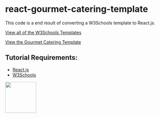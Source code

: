 # react-gourmet-catering-template

This code is a end result of converting a W3Schools template to React.js.

[View all of the W3Schools Templates](https://www.w3schools.com/w3css/w3css_templates.asp)

[View the Gourmet Catering Template](https://www.w3schools.com/w3css/tryw3css_templates_gourmet_catering.htm)

## Tutorial Requirements:

* [React.js](https://reactjs.org/)
* [W3Schools](https://www.w3schools.com/) 

<a href="https://codeadam.ca">
<img src="https://codeadam.ca/images/code-block.png" width="100">
</a>
